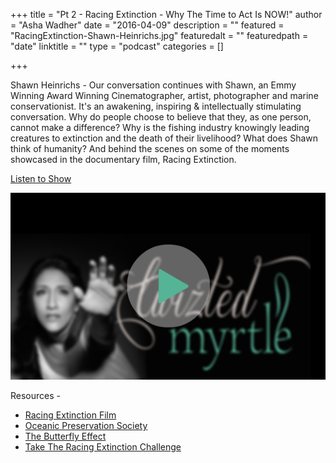 +++
title = "Pt 2 - Racing Extinction - Why The Time to Act Is NOW!"
author = "Asha Wadher"
date = "2016-04-09"
description = ""
featured = "RacingExtinction-Shawn-Heinrichs.jpg"
featuredalt = ""
featuredpath = "date"
linktitle = ""
type = "podcast"
categories = []

+++


Shawn Heinrichs - Our conversation continues with Shawn, an Emmy Winning Award Winning Cinematographer, artist, photographer and marine conservationist. It's an awakening, inspiring &amp; intellectually stimulating conversation. Why do people choose to believe that they, as one person, cannot make a difference? Why is the fishing industry knowingly leading creatures to extinction and the death of their livelihood? What does Shawn think of humanity? And behind the scenes on some of the moments showcased in the documentary film, Racing Extinction.

 <a href="http://artist.twiztedmyrtle.com/static/assets/podcast/Ep13_Part2_Shawn_Heinrichs_RacingExtinction.mp3" target="_blank">Listen to Show</a>

<a href="http://artist.twiztedmyrtle.com/static/assets/podcast/Ep13_Part2_Shawn_Heinrichs_RacingExtinction.mp3" target="_blank"><img src="/img/twiztedmyrtle/blog/radio-thumb.png" alt=""></a>



<p style="margin-bottom: 0em;">Resources -</p>

 - <a href="http://racingextinction.com/" target="_blank">Racing Extinction Film</a>
 - <a href="http://www.opsociety.org/" target="_blank">Oceanic Preservation Society</a>
 - <a href="https://en.wikipedia.org/wiki/Butterfly_effect" target="_blank">The Butterfly Effect</a>
 - <a href="http://racingextinction.com/challenge-yourself/#RE-challenge" target="_blank">Take The Racing Extinction Challenge</a>


